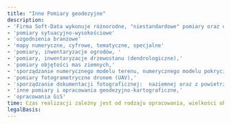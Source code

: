 ```yaml
---
title: "Inne Pomiary geodezyjne"
description: 
- 'Firma Soft-Data wykonuje różnorodne, "niestandardowe" pomiary oraz opracowania geodezyjno-kartograficzne:' 
- 'pomiary sytuacyjno-wysokościowe'
- 'uzgodnienia branżowe'
- 'mapy numeryczne, cyfrowe, tematyczne, specjalne'
- 'pomiary, inwentaryzacje ogrodów, '
- 'pomiary, inwentaryzacje drzewostanu (dendrologiczne),'
- 'pomiary objętości mas ziemnych,'
- 'sporządzanie numerycznego modelu terenu, numerycznego modelu pokrycia terenu,'
- 'pomiary fotogrametryczne dronem (UAV),'
- 'sporządzanie dokumentacji fotograficznej:  naziemnej oraz z powietrza - dron (UAV),'
- 'inne pomiary i opracowania geodezyjno-kartograficzne,'
- 'opracowania GiS'
time: Czas realizacji zależny jest od rodzaju opracowania, wielkości obiektu
legalBasis:
---
```

